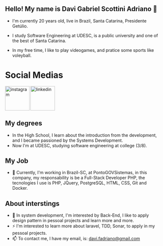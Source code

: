 ## Hello! My name is Davi Gabriel Scottini Adriano 👋
- I'm currently 20 years old, live in Brazil, Santa Catarina, Presidente Getúlio.

- I study Software Engineering at UDESC, is a public university and one of the best of Santa Catarina.

- In my free time, I like to play videogames, and pratice some sports like voleyball.

<h1 align="left">Social Medias</h1>
<a href="https://www.instagram.com/davigabriels_/">
  <img align="left" width="80px" src="https://i.ibb.co/qkGSp1D/instagram.png" alt="instagram" style="vertical-align:top;">
</a> 
<a href="https://br.linkedin.com/in/davi-gabriel-scottini-adriano-329935262">
  <img width="80px" src="https://i.ibb.co/RyZx12b/linkedin.png" alt="linkedin" style="vertical-align:top;">
</a>

## My degrees
- In the High School, I learn about the introduction from the development, and I became passioned by the Systems Development.
- Now I'm at UDESC, studying software engineering at college (3/8).

## My Job
- 🔭 Currently, I'm working in Brazil-SC, at PontoGOVSistemas, in this company, my responsability is be a Full-Stack Developer PHP, the tecnologies I use is PHP, JQuery, PostgreSQL, HTML, CSS, Git and Docker.

## About interstings
- 🌱 In system development, I'm interested by Back-End, I like to apply design pattern in pessoal projects and learn more and more.
- ⚡ I'm interested to learn more about laravel, TDD, Sonar, to apply in my pessoal projects.
- 📫 To contact me, I have my email, is: davi.fadriano@gmail.com
